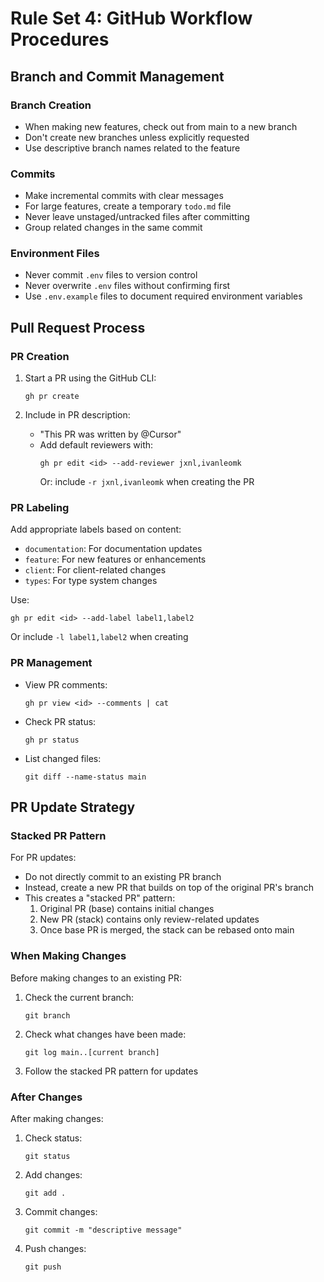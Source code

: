 # Rule Set 4: GitHub Workflow Procedures

## Branch and Commit Management

### Branch Creation
- When making new features, check out from main to a new branch
- Don't create new branches unless explicitly requested
- Use descriptive branch names related to the feature

### Commits
- Make incremental commits with clear messages
- For large features, create a temporary `todo.md` file
- Never leave unstaged/untracked files after committing
- Group related changes in the same commit

### Environment Files
- Never commit `.env` files to version control
- Never overwrite `.env` files without confirming first
- Use `.env.example` files to document required environment variables

## Pull Request Process

### PR Creation
1. Start a PR using the GitHub CLI:
   ```
   gh pr create
   ```

2. Include in PR description:
   - "This PR was written by @Cursor"
   - Add default reviewers with:
     ```
     gh pr edit <id> --add-reviewer jxnl,ivanleomk
     ```
     Or: include `-r jxnl,ivanleomk` when creating the PR

### PR Labeling
Add appropriate labels based on content:
- `documentation`: For documentation updates
- `feature`: For new features or enhancements
- `client`: For client-related changes
- `types`: For type system changes

Use: 
```
gh pr edit <id> --add-label label1,label2
``` 
Or include `-l label1,label2` when creating

### PR Management
- View PR comments:
  ```
  gh pr view <id> --comments | cat
  ```
- Check PR status:
  ```
  gh pr status
  ```
- List changed files:
  ```
  git diff --name-status main
  ```

## PR Update Strategy

### Stacked PR Pattern
For PR updates:
- Do not directly commit to an existing PR branch
- Instead, create a new PR that builds on top of the original PR's branch
- This creates a "stacked PR" pattern:
  1. Original PR (base) contains initial changes
  2. New PR (stack) contains only review-related updates
  3. Once base PR is merged, the stack can be rebased onto main

### When Making Changes
Before making changes to an existing PR:
1. Check the current branch:
   ```
   git branch
   ```
2. Check what changes have been made:
   ```
   git log main..[current branch]
   ```
3. Follow the stacked PR pattern for updates

### After Changes
After making changes:
1. Check status:
   ```
   git status
   ```
2. Add changes:
   ```
   git add .
   ```
3. Commit changes:
   ```
   git commit -m "descriptive message"
   ```
4. Push changes:
   ```
   git push
   ```
